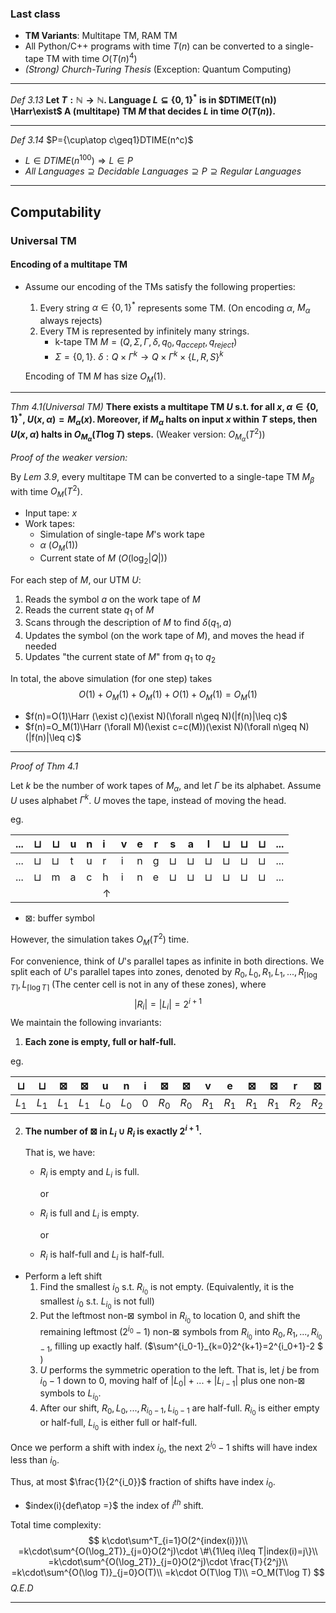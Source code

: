 ### Last class

- **TM Variants**: Multitape TM, RAM TM
- All Python/C++ programs with time $T(n)$ can be converted to a single-tape TM with time $O(T(n)^4)$
- *(Strong) Church-Turing Thesis* (Exception: Quantum Computing)

***

*Def 3.13* **Let $T:\mathbb{N}\rightarrow \mathbb{N}$. Language $L\subseteq \{0,1\}^*$ is in $DTIME(T(n)) \Harr\exist$ A (multitape) TM $M$ that decides $L$ in time $O(T(n))$​.** 

***

*Def 3.14* $P={\cup\atop c\geq1}DTIME(n^c)$​

- $L\in DTIME(n^{100})\Rightarrow L\in P$
- $All\ Languages\supseteq Decidable\ Languages\supseteq P\supseteq Regular\ Languages$

***

## Computability

### Universal TM

#### Encoding of a multitape TM

- Assume our encoding of the TMs satisfy the following properties:

  1. Every string $\alpha \in \{0,1\}^*$ represents some TM. (On encoding $\alpha$, $M_\alpha$ always rejects)
  2. Every TM is represented by infinitely many strings.
     - k-tape TM $M=(Q,\Sigma,\Gamma,\delta,q_0,q_{accept},q_{reject})$​
     - $\Sigma=\{0,1\}$. $\delta:Q\times \Gamma^k \rightarrow Q\times\Gamma^k\times \{L,R,S\}^k$

  Encoding of TM $M$ has size $O_M(1)$.

***

*Thm 4.1(Universal TM)* **There exists a multitape TM $U$ s.t. for all $x,\alpha \in \{0,1\}^*$, $U(x,\alpha)=M_\alpha(x)$. Moreover, if $M_\alpha$ halts on input $x$ within $T$ steps, then $U(x,\alpha)$ halts in $O_{M_\alpha}(T\log T)$ steps.** (Weaker version: $O_{M_\alpha}(T^2)$)

*Proof of the weaker version:*

By *Lem 3.9*, every multitape TM can be converted to a single-tape TM $M_\beta$ with time $O_M(T^2)$.

- Input tape: $x$
- Work tapes:
  - Simulation of single-tape $M$'s work tape
  - $\alpha$ ($O_M(1)$)
  - Current state of $M$ ($O(\log_2|Q|)$)

For each step of $M$, our UTM $U$:

1. Reads the symbol $a$ on the work tape of $M$
2. Reads the current state $q_1$ of $M$
3. Scans through the description of $M$ to find $\delta(q_1,a)$
4. Updates the symbol (on the work tape of $M$), and moves the head if needed
5. Updates "the current state of $M$" from $q_1$ to $q_2$

In total, the above simulation (for one step) takes
$$
O(1)+O_M(1)+O_M(1)+O(1)+O_M(1)=O_M(1)
$$

- $f(n)=O(1)\Harr (\exist c)(\exist N)(\forall n\geq N)(|f(n)|\leq c)$
- $f(n)=O_M(1)\Harr (\forall M)(\exist c=c(M))(\exist N)(\forall n\geq N)(|f(n)|\leq c)$

***

*Proof of Thm 4.1*

Let $k$ be the number of work tapes of $M_\alpha$, and let $\Gamma$ be its alphabet. Assume $U$ uses alphabet $\Gamma^k$. $U$​ moves the tape, instead of moving the head.

eg.

| ...  | $\sqcup$ | $\sqcup$ | u    | n    | i          | v    | e    | r    | s        | a        | l        | $\sqcup$ | $\sqcup$ | $\sqcup$ | ...  |
| ---- | -------- | -------- | ---- | ---- | :--------- | ---- | ---- | ---- | -------- | -------- | -------- | -------- | -------- | -------- | ---- |
| ...  | $\sqcup$ | $\sqcup$ | t    | u    | r          | i    | n    | g    | $\sqcup$ | $\sqcup$ | $\sqcup$ | $\sqcup$ | $\sqcup$ | $\sqcup$ | ...  |
| ...  | $\sqcup$ | m        | a    | c    | h          | i    | n    | e    | $\sqcup$ | $\sqcup$ | $\sqcup$ | $\sqcup$ | $\sqcup$ | $\sqcup$ | ...  |
|      |          |          |      |      | $\uparrow$ |      |      |      |          |          |          |          |          |          |      |

- $\boxtimes$: buffer symbol

However, the simulation takes $O_M(T^2)$ time.

For convenience, think of $U$'s parallel tapes as infinite in both directions. We split each of  $U$'s parallel tapes into zones, denoted by $R_0,L_0,R_1,L_1,...,R_{\lceil \log T\rceil},L_{\lceil \log T\rceil}$ (The center cell is not in any of these zones), where
$$
|R_i|=|L_i|=2^{i+1}
$$
We maintain the following invariants:

1. **Each zone is empty, full or half-full.** 

eg.

| $\sqcup$ | $\sqcup$ | $\boxtimes$ | $\boxtimes$ | u     | n     | i    | $\boxtimes$ | $\boxtimes$ | v     | e     | $\boxtimes$ | $\boxtimes$ | r     | $\boxtimes$ | s     | $\boxtimes$ | a     | l     | ...  |
| -------- | -------- | ----------- | ----------- | ----- | ----- | ---- | ----------- | ----------- | ----- | ----- | ----------- | ----------- | ----- | ----------- | ----- | ----------- | ----- | ----- | ---- |
| $L_1$    | $L_1$    | $L_1$       | $L_1$       | $L_0$ | $L_0$ | 0    | $R_0$       | $R_0$       | $R_1$ | $R_1$ | $R_1$       | $R_1$       | $R_2$ | $R_2$       | $R_2$ | $R_2$       | $R_2$ | $R_2$ | ...  |

2. **The number of $\boxtimes$ in $L_i\cup R_i$ is exactly $2^{i+1}$​.**

   That is, we have: 

   - $R_i$ is empty and $L_i$ is full.

     or

   - $R_i$ is full and $L_i$ is empty.

     or

   - $R_i$ is half-full and $L_i$ is half-full.

- Perform a left shift
  1. Find the smallest $i_0$ s.t. $R_{i_0}$ is not empty. (Equivalently, it is the smallest $i_0$ s.t. $L_{i_0}$ is not full)
  2. Put the leftmost non-$\boxtimes$ symbol in $R_{i_0}$ to location $0$, and shift the remaining leftmost $(2^{i_0}-1)$ non-$\boxtimes$ symbols from $R_{i_0}$ into $R_0,R_1,...,R_{i_0-1}$, filling up exactly half. ($\sum^{i_0-1}_{k=0}2^{k+1}=2^{i_0+1}-2 $​)
  3. $U$ performs the symmetric operation to the left. That is, let $j$ be from $i_0-1$ down to $0$, moving half of $|L_0|+...+|L_{i-1}|$ plus one non-$\boxtimes$ symbols to $L_{i_0}$.
  4. After our shift, $R_0,L_0,...,R_{i_0-1},L_{i_0-1}$ are half-full. $R_{i_0}$ is either empty or half-full, $L_{i_0}$ is either full or half-full.

Once we perform a shift with index $i_0$, the next $2^{i_0}-1$ shifts will have index less than $i_0$.

Thus, at most $\frac{1}{2^{i_0}}$ fraction of shifts have index $i_0$.

- $index(i){def\atop =}$ the index of $i^{th}$ shift.

Total time complexity: 
$$
k\cdot\sum^T_{i=1}O(2^{index(i)})\\
=k\cdot\sum^{O(\log_2T)}_{j=0}O(2^j)\cdot \#\{1\leq i\leq T|index(i)=j\}\\
=k\cdot\sum^{O(\log_2T)}_{j=0}O(2^j)\cdot \frac{T}{2^j}\\
=k\cdot\sum^{O(\log T)}_{j=0}O(T)\\
=k\cdot O(T\log T)\\
=O_M(T\log T)
$$
*Q.E.D*

***

